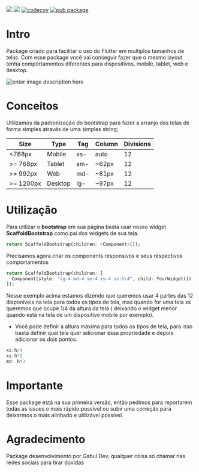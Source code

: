 ![](https://img.shields.io/github/license/gabuldev/bootstrap_flutter?style=flat)
![](https://img.shields.io/github/issues/gabuldev/bootstrap_flutter?style=flat)
[![codecov](https://codecov.io/gh/gabuldev/bootstrap_flutter/branch/main/graph/badge.svg?token=R2S8PLJ8EG)](https://codecov.io/gh/gabuldev/bootstrap_flutter)
[![pub package](https://img.shields.io/pub/v/bootstrap_flutter.svg)](https://pub.dev/packages/bootstrap_flutter)

# Intro

Package criado para facilitar o uso do Flutter em multiplos tamanhos de telas. Com esse package você vai conseguir fazer que o mesmo layout tenha comportamentos diferentes para dispositivos, mobile, tablet, web e desktop.

![enter image description here](https://media.giphy.com/media/C1gGS7DYyB9N8x4XEV/giphy.gif)

# Conceitos

Utilizamos da padronização do bootstrap para fazer a arranjo das telas de forma simples através de uma simples string;

| Size      | Type    | Tag | Column | Divisions |
| --------- | ------- | --- | ------ | --------- |
| <768px    | Mobile  | xs- | auto   | 12        |
| >= 768px  | Tablet  | sm- | ~62px  | 12        |
| >= 992px  | Web     | md- | ~81px  | 12        |
| >= 1200px | Desktop | lg- | ~97px  | 12        |

# Utilização

Para utilizar o **bootstrap** em sua página basta usar nosso widget **ScaffoldBootstrap** como pai dos widgets de sua tela.

```dart
return ScaffoldBootstrap(children: <Component>[]);
```

Precisamos agora criar os components responsivos e seus respectivos comportamentos

```dart
return ScaffoldBootstrap(children: [
  Component(style: "lg-4 md-4 sm-4 xs-4 xs:h\4", child: YourWidget())
]);
```

Nesse exemplo acima estamos dizendo que queremos usar 4 partes das 12 disponíveis na tela para todos os tipos de tela, mas quando for uma tela xs queremos que ocupe 1/4 da altura da tela ( deixando o widget menor quando está na tela de um dispositivo mobile por exemplo).

- Você pode definir a altura máxima para todos os tipos de tela, para isso basta definir qual tela quer adicionar essa propriedade e depois adicionar os dois pontos.

```dart
xs:h/4
xs:h*2
md: h*3
```

# Importante

Esse package está na sua primeira versão, então pedimos para reportarem todas as issues o mais rápido possível ou subir uma correção para deixarmos o mais alinhado e utilizável possível.

# Agradecimento

Package desenvolvimento por Gabul Dev, qualquer coisa só chamar nas redes sociais para tirar dúvidas
